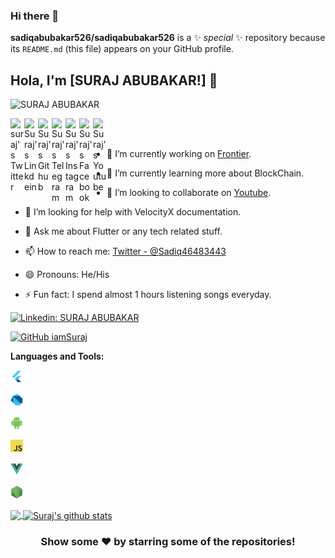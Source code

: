 ### Hi there 👋


**sadiqabubakar526/sadiqabubakar526** is a ✨ _special_ ✨ repository because its `README.md` (this file) appears on your GitHub profile.



## Hola, I'm [SURAJ ABUBAKAR!] 👋

<p align="left"> <img src="https://komarev.com/ghpvc/?username=sadiqabubakar526&label=Views&color=blue&style=plastic" alt="SURAJ ABUBAKAR" /> </p>

<a href="https://twitter.com/Sadiq46483443">

  <img align="left" alt="suraj's Twitter" width="22px" src="https://cdn.jsdelivr.net/npm/simple-icons@v3/icons/twitter.svg" />

</a>

<a href="https://linkedin.com/in/Surajabubakar">

  <img align="left" alt="Suraj's Linkdein" width="22px" src="https://cdn.jsdelivr.net/npm/simple-icons@v3/icons/linkedin.svg" />

</a>

<a href="https://github.com/sadiqabubakar526">

  <img align="left" alt="Suraj's Github" width="22px" src="https://cdn.jsdelivr.net/npm/simple-icons@v3/icons/github.svg" />

</a>

<a href="https://t.me/Drain45">

  <img align="left" alt="Suraj's Telegram" width="22px" src="https://cdn.jsdelivr.net/npm/simple-icons@v3/icons/telegram.svg" />

</a>

<a href="https://instagram.com/Real_dulah_born/">

  <img align="left" alt="Suraj's Instagram" width="22px" src="https://cdn.jsdelivr.net/npm/simple-icons@v3/icons/instagram.svg" />

</a>

<a href="https://www.facebook.com/abubakar.suraj.104418">

  <img align="left" alt="Suraj's Facebook" width="22px" src="https://cdn.jsdelivr.net/npm/simple-icons@v3/icons/facebook.svg" />

</a>



  <img align="left" alt="Suraj's Youtube" width="22px" src="https://cdn.jsdelivr.net/npm/simple-icons@v3/icons/youtube.svg" />

</a>

<br/>

<br/>

- 🔭 I’m currently working on [Frontier](https://frontier.xyz/).

- 🌱 I’m currently learning more about BlockChain.

- 👯 I’m looking to collaborate on [Youtube](https://youtube.com/mtechviral).

- 🤔 I’m looking for help with VelocityX documentation.

- 💬 Ask me about Flutter or any tech related stuff.

- 📫 How to reach me: [Twitter - @Sadiq46483443](https://twitter.com/Sadiq46483443)

- 😄 Pronouns: He/His

- ⚡ Fun fact: I spend almost 1 hours listening songs everyday.



[![Linkedin: SURAJ ABUBAKAR](https://img.shields.io/badge/-surajabubakar-blue?style=flat-square&logo=Linkedin&logoColor=white&link=https://www.linkedin.com/in/imthepk/)](https://www.linkedin.com/in/Suraj_Abubakar/)

[![GitHub iamSuraj](https://img.shields.io/github/followers/sadiqabubakar526?label=follow&style=social)](https://github.com/sadiqabubakar526)

**Languages and Tools:**  

<code><img height="20" src="https://raw.githubusercontent.com/github/explore/80688e429a7d4ef2fca1e82350fe8e3517d3494d/topics/flutter/flutter.png"></code>

<code><img height="20" src="https://raw.githubusercontent.com/github/explore/80688e429a7d4ef2fca1e82350fe8e3517d3494d/topics/dart/dart.png"></code>

<code><img height="20" src="https://raw.githubusercontent.com/github/explore/80688e429a7d4ef2fca1e82350fe8e3517d3494d/topics/android/android.png"></code>

<code><img height="20" src="https://raw.githubusercontent.com/github/explore/80688e429a7d4ef2fca1e82350fe8e3517d3494d/topics/javascript/javascript.png"></code>

<code><img height="20" src="https://raw.githubusercontent.com/github/explore/80688e429a7d4ef2fca1e82350fe8e3517d3494d/topics/vue/vue.png"></code>

<code><img height="20" src="https://raw.githubusercontent.com/github/explore/80688e429a7d4ef2fca1e82350fe8e3517d3494d/topics/nodejs/nodejs.png"></code>    

<a href="https://github.com/sadiqabubakar526">

  <img align="center" src="https://github-readme-stats.vercel.app/api/top-langs/?username=sadiqabubakar526&theme=light&hide_langs_below=1" />

</a>

<a href="https://github.com/sadiqabubakar526">

 <img align="center" src="https://github-readme-stats.vercel.app/api?username=sadiqabubakar526&show_icons=true&theme=light&line_height=27" alt="Suraj's github stats"/>

</a>















<div align="center">

### Show some ❤️ by starring some of the repositories!

</div>

